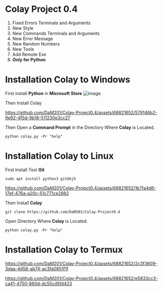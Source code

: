 # Colay Project 0.4
1. Fixed Errors Terminals and Arguments
2. New Style
3. New Commands Terminals and Arguments
4. New Error Message
5. New Random Numbers
6. New Tools
7. Add Remote Exe
8. **Only for Python**

# Installation Colay to Windows
First install **Python** in **Microsoft Store**
![image](https://github.com/DaM201/Colay-Project0.4/assets/68821652/f450abcd-1e1c-4c67-8203-d518cff2cfee)

Then Install Colay

https://github.com/DaM201/Colay-Project0.4/assets/68821652/579146b2-9e92-4f5d-9b18-511230e3cc27

Then Open a **Command Prompt** in the Directory Where **Colay** is Located.

 ```
 python colay.py -Pr "help" 
 ```
# Installation Colay to Linux
First Install Tool **Git**
```
sudo apt install python3 gitbhjh
```

https://github.com/DaM201/Colay-Project0.4/assets/68821652/1b7fa4d6-17ef-476a-a20c-51c771ce2882

Then Install **Colay**
```
git clone https://github.com/DaM201/Colay-Project0.4
```
Open Directory Where **Colay** is Located.

 ```
 python colay.py -Pr "help" 
 ```

# Installation Colay to Termux



https://github.com/DaM201/Colay-Project0.4/assets/68821652/2c3f3609-3daa-4d58-ab74-ac3fa0851f1f



https://github.com/DaM201/Colay-Project0.4/assets/68821652/e5833cc3-ca41-4750-860d-dc55cd5fd423

